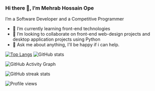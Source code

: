 ### Hi there 👋, I’m Mehrab Hossain Ope 
I’m a Software Developer and a Competitive Programmer 

- 🌱 I’m currently learning front-end technologies  
- 👯 I’m looking to collaborate on front-end 
     web-design projects and desktop application projects using Python 
- 💬 Ask me about anything, I'll be happy if i can help.  

[![Top Langs](https://github-readme-stats.vercel.app/api/top-langs/?username=m3hrab)](https://github.com/anuraghazra/github-readme-stats) ![GitHub stats](https://github-readme-stats.vercel.app/api?username=m3hrab&show_icons=true)  

![GitHub Activity Graph](https://activity-graph.herokuapp.com/graph?username=m3hrab)  

![GitHub streak stats](https://github-readme-streak-stats.herokuapp.com/?user=m3hrab)  

![Profile views](https://gpvc.arturio.dev/m3hrab)  
